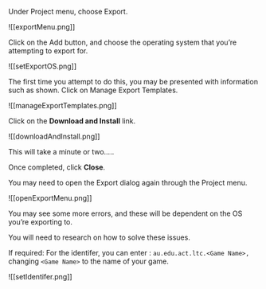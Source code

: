 



Under Project menu, choose Export.

  ![[exportMenu.png]]


  

Click on the Add button, and choose the operating system that you’re attempting to export for.

  ![[setExportOS.png]]


  

The first time you attempt to do this, you may be presented with information such as shown. Click on Manage Export Templates.

  ![[manageExportTemplates.png]]


  

Click on the ****************************************Download and Install**************************************** link.

  ![[downloadAndInstall.png]]


  

This will take a minute or two…..

  

Once completed, click **********Close**********.


You may need to open the Export dialog again through the Project menu.

  ![[openExportMenu.png]]
  

You may see some more errors, and these will be dependent on the OS you’re exporting to.

  

You will need to research on how to solve these issues.

  

If required: For the identifer, you can enter : `au.edu.act.ltc.<Game Name>,` changing `<Game Name>` to the name of your game.

  ![[setIdentifer.png]]


  